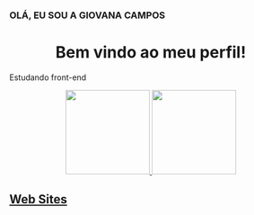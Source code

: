 ###  OLÁ, EU SOU A GIOVANA CAMPOS
<div align="center">
 <h1> Bem vindo ao meu perfil!</h1>
</div>
 <p> Estudando front-end</p>


<div align="center">
  <a href="https://github.com/ProjectCampos">
  <img height="150em"src="https://githubreadmestats.vercel.app/api
   username=ProjectCampos&show_icons=true&theme=buefy&include_all_commits=true&count_private=true"/>
  <img height="150em" src="https://github-readme-stats.vercel.app/api/top-langs/?username=ProjectCampos&layout=compact&langs_count=7&theme=buefy"/>
</div>


<div>
  <h2> Web Sites </h1>
   <a href="https://img.shields.io/badge/HTML5-E34F26?style=for-the-badge&logo=html5&logoColor=white"></a>
   <a href="https://img.shields.io/badge/CSS3-1572B6?style=for-the-badge&logo=css3&logoColor=white"></a>
   <a href="https://img.shields.io/badge/JavaScript-323330?style=for-the-badge&logo=javascript&logoColor=F7DF1E"></a>
   <a href="https://img.shields.io/badge/C%23-239120?style=for-the-badge&logo=c-sharp&logoColor=white"></a>
  
</div>

  
 
